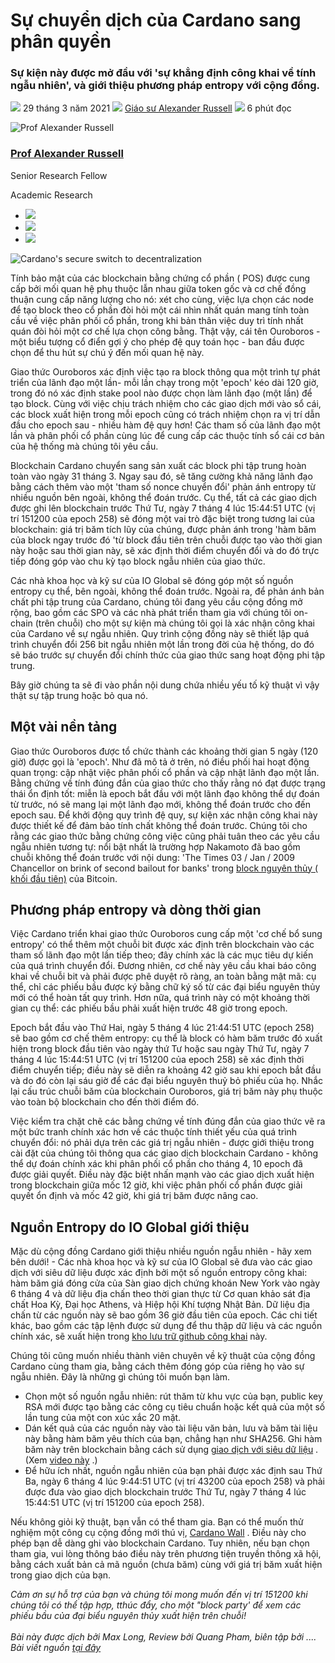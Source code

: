 # Sự chuyển dịch của Cardano sang phân quyền

### **Sự kiện này được mở đầu với 'sự khẳng định công khai về tính ngẫu nhiên', và giới thiệu phương pháp entropy với cộng đồng.**

![](img/2021-03-29-the-secure-transition-to-decentralization.002.png) 29 tháng 3 năm 2021 ![](img/2021-03-29-the-secure-transition-to-decentralization.002.png) [Giáo sư Alexander Russell](tmp//en/blog/authors/alexander-russell/page-1/) ![](img/2021-03-29-the-secure-transition-to-decentralization.003.png) 6 phút đọc

![Prof Alexander Russell](img/2021-03-29-the-secure-transition-to-decentralization.004.png)[](tmp//en/blog/authors/alexander-russell/page-1/)

### [**Prof Alexander Russell**](tmp//en/blog/authors/alexander-russell/page-1/)

Senior Research Fellow

Academic Research

- ![](img/2021-03-29-the-secure-transition-to-decentralization.005.png)[](mailto:alexander.russell@iohk.io "Email")
- ![](img/2021-03-29-the-secure-transition-to-decentralization.006.png)[](tmp///www.youtube.com/watch?v=KkcAic12dvc "YouTube")
- ![](img/2021-03-29-the-secure-transition-to-decentralization.007.png)[](https://github.com/russella "GitHub")

![Cardano's secure switch to decentralization](img/2021-03-29-the-secure-transition-to-decentralization.008.jpeg)

Tính bảo mật của các blockchain bằng chứng cổ phần ( POS) được cung cấp bởi mối quan hệ phụ thuộc lẫn nhau giữa token gốc và cơ chế đồng thuận cung cấp năng lượng cho nó: xét cho cùng, việc lựa chọn các node để tạo block theo cổ phần đòi hỏi một cái nhìn nhất quán mang tính toàn cầu về việc phân phối cổ phần, trong khi bản thân việc duy trì tính nhất quán đòi hỏi một cơ chế lựa chọn công bằng. Thật vậy, cái tên Ouroboros - một biểu tượng cổ điển gợi ý cho phép đệ quy toán học - ban đầu được chọn để thu hút sự chú ý đến mối quan hệ này.

Giao thức Ouroboros xác định việc tạo ra block thông qua một trình tự phát triển của lãnh đạo một lần- mỗi lần chạy trong một 'epoch' kéo dài 120 giờ, trong đó nó xác định stake pool nào được chọn làm lãnh đạo (một lần) để tạo block. Cùng với việc chịu trách nhiệm cho các giao dịch mới vào sổ cái, các block xuất hiện trong mỗi epoch cũng có trách nhiệm chọn ra vị trí dẫn đầu cho epoch sau - nhiều hàm đệ quy hơn! Các tham số của lãnh đạo một lần và phân phối cổ phần cùng lúc để cung cấp các thuộc tính sổ cái cơ bản của hệ thống mà chúng tôi yêu cầu.

Blockchain Cardano chuyển sang sản xuất các block phi tập trung hoàn toàn vào ngày 31 tháng 3. Ngay sau đó, sẽ tăng cường khả năng lãnh đạo bằng cách thêm vào một 'tham số nonce chuyển đổi' phản ánh entropy từ nhiều nguồn bên ngoài, không thể đoán trước. Cụ thể, tất cả các giao dịch được ghi lên blockchain trước Thứ Tư, ngày 7 tháng 4 lúc 15:44:51 UTC (vị trí 151200 của epoch 258) sẽ đóng một vai trò đặc biệt trong tương lai của blockchain: giá trị băm tích lũy của chúng, được phản ánh trong 'hàm băm của block ngay trước đó 'từ block đầu tiên trên chuỗi được tạo vào thời gian này hoặc sau thời gian này, sẽ xác định thời điểm chuyển đổi và do đó trực tiếp đóng góp vào chu kỳ tạo block ngẫu nhiên của giao thức.

Các nhà khoa học và kỹ sư của IO Global sẽ đóng góp một số nguồn entropy cụ thể, bên ngoài, không thể đoán trước. Ngoài ra, để phản ánh bản chất phi tập trung của Cardano, chúng tôi đang yêu cầu cộng đồng mở rộng, bao gồm các SPO và các nhà phát triển tham gia với chúng tôi on-chain (trên chuỗi) cho một sự kiện mà chúng tôi gọi là xác nhận công khai của Cardano về sự ngẫu nhiên. Quy trình cộng đồng này sẽ thiết lập quá trình chuyển đổi 256 bit ngẫu nhiên một lần trong đời của hệ thống, do đó sẽ báo trước sự chuyển đổi chính thức của giao thức sang hoạt động phi tập trung.

Bây giờ chúng ta sẽ đi vào phần nội dung chứa nhiều yếu tố kỹ thuật vì vậy thật sự tập trung hoặc bỏ qua nó.

## **Một vài nền tảng** 

Giao thức Ouroboros được tổ chức thành các khoảng thời gian 5 ngày (120 giờ) được gọi là 'epoch'. Như đã mô tả ở trên, nó điều phối hai hoạt động quan trọng: cập nhật việc phân phối cổ phần và cập nhật lãnh đạo một lần. Bằng chứng về tính đúng đắn của giao thức cho thấy rằng nó đạt được trạng thái ổn định tốt: miễn là epoch bắt đầu với một lãnh đạo không thể dự đoán từ trước, nó sẽ mang lại một lãnh đạo mới, không thể đoán trước cho đến epoch sau. Để khởi động quy trình đệ quy, sự kiện xác nhận công khai này được thiết kế để đảm bảo tính chất không thể đoán trước. Chúng tôi cho rằng các giao thức bằng chứng công việc cũng phải tuân theo các yêu cầu ngẫu nhiên tương tự: nổi bật nhất là trường hợp Nakamoto đã bao gồm chuỗi không thể đoán trước với nội dung: 'The Times 03 / Jan / 2009 Chancellor on brink of second bailout for banks' trong [block nguyên thủy ( khối đầu tiên)](https://en.bitcoin.it/wiki/Genesis_block#:~:text=Timestamp,days%20after%20the%20genesis%20block.) của Bitcoin.

## **Phương pháp entropy và dòng thời gian** 

Việc Cardano triển khai giao thức Ouroboros cung cấp một 'cơ chế bổ sung entropy' có thể thêm một chuỗi bit được xác định trên blockchain vào các tham số lãnh đạo một lần tiếp theo; đây chính xác là các mục tiêu dự kiến của quá trình chuyển đổi. Đương nhiên, cơ chế này yêu cầu khai báo công khai về chuỗi bit và phải được phê duyệt rõ ràng, an toàn bằng mật mã: cụ thể, chỉ các phiếu bầu được ký bằng chữ ký số từ các đại biểu nguyên thủy mới có thể hoàn tất quy trình. Hơn nữa, quá trình này có một khoảng thời gian cụ thể: các phiếu bầu phải xuất hiện trước 48 giờ trong epoch.

Epoch bắt đầu vào Thứ Hai, ngày 5 tháng 4 lúc 21:44:51 UTC (epoch 258) sẽ bao gồm cơ chế thêm entropy: cụ thể là block có hàm băm trước đó xuất hiện trong block đầu tiên vào ngày thứ Tư hoặc sau ngày Thứ Tư, ngày 7 tháng 4 lúc 15:44:51 UTC (vị trí 151200 của epoch 258) sẽ xác định thời điểm chuyển tiếp; điều này sẽ diễn ra khoảng 42 giờ sau khi epoch bắt đầu và do đó còn lại sáu giờ để các đại biểu nguyên thuỷ bỏ phiếu của họ. Nhắc lại cấu trúc chuỗi băm của blockchain Ouroboros, giá trị băm này phụ thuộc vào toàn bộ blockchain cho đến thời điểm đó.

Việc kiểm tra chặt chẽ các bằng chứng về tính đúng đắn của giao thức vẽ ra một bức tranh chính xác hơn về các thuộc tính thiết yếu của quá trình chuyển đổi: nó phải dựa trên các giá trị ngẫu nhiên - được giới thiệu trong cài đặt của chúng tôi thông qua các giao dịch blockchain Cardano - không thể dự đoán chính xác khi phân phối cổ phần cho tháng 4, 10 epoch đã được giải quyết. Điều này đặc biệt nhấn mạnh vào các giao dịch xuất hiện trong blockchain giữa mốc 12 giờ, khi việc phân phối cổ phần được giải quyết ổn định và mốc 42 giờ, khi giá trị băm được nâng cao.

## **Nguồn Entropy do IO Global giới thiệu**

Mặc dù cộng đồng Cardano giới thiệu nhiều nguồn ngẫu nhiên - hãy xem bên dưới! - Các nhà khoa học và kỹ sư của IO Global sẽ đưa vào các giao dịch với siêu dữ liệu được xác định bởi một số nguồn entropy công khai: hàm băm giá đóng cửa của Sàn giao dịch chứng khoán New York vào ngày 6 tháng 4 và dữ liệu địa chấn theo thời gian thực từ Cơ quan khảo sát địa chất Hoa Kỳ, Đại học Athens, và Hiệp hội Khí tượng Nhật Bản. Dữ liệu địa chấn từ các nguồn này sẽ bao gồm 36 giờ đầu tiên của epoch. Các chi tiết khác, bao gồm các tập lệnh được sử dụng để thu thập dữ liệu và các nguồn chính xác, sẽ xuất hiện trong [kho lưu trữ github công khai](https://github.com/input-output-hk/cardano-entropy) này.

Chúng tôi cũng muốn nhiều thành viên chuyên về kỹ thuật của cộng đồng Cardano cùng tham gia, bằng cách thêm đóng góp của riêng họ vào sự ngẫu nhiên. Đây là những gì chúng tôi muốn bạn làm.

- Chọn một số nguồn ngẫu nhiên: rút thăm từ khu vực của bạn, public key RSA mới được tạo bằng các công cụ tiêu chuẩn hoặc kết quả của một số lần tung của một con xúc xắc 20 mặt.
- Dán kết quả của các nguồn này vào tài liệu văn bản, lưu và băm tài liệu này bằng hàm băm yêu thích của bạn, chẳng hạn như SHA256. Ghi hàm băm này trên blockchain bằng cách sử dụng [giao dịch với siêu dữ liệu](https://github.com/input-output-hk/cardano-node/blob/master/doc/reference/tx-metadata.md) . (Xem [video này](https://www.youtube.com/watch?v=fxNx4W1_gro&list=PLnPTB0CuBOBxjtuyI7sseODnMffpVHS2v&index=3&t=3s) .)
- Để hữu ích nhất, nguồn ngẫu nhiên của bạn phải được xác định sau Thứ Ba, ngày 6 tháng 4 lúc 9:44:51 UTC (vị trí 43200 của epoch 258) và phải được đưa vào giao dịch blockchain trước Thứ Tư, ngày 7 tháng 4 lúc 15:44:51 UTC (vị trí 151200 của epoch 258).

Nếu không giỏi kỹ thuật, bạn vẫn có thể tham gia. Bạn có thể muốn thử nghiệm một công cụ cộng đồng mới thú vị, [Cardano Wall](https://cardanowall.com/en/) . Điều này cho phép bạn dễ dàng ghi vào blockchain Cardano. Tuy nhiên, nếu bạn chọn tham gia, vui lòng thông báo điều này trên phương tiện truyền thông xã hội, bằng cách xuất bản cả mã nguồn (chưa băm) cùng với giá trị băm xuất hiện trong giao dịch của bạn.

*Cảm ơn sự hỗ trợ của bạn và chúng tôi mong muốn đến vị trí 151200 khi chúng tôi có thể tập hợp, tthúc đẩy, cho một "block party' để xem các phiếu bầu của đại biểu nguyên thủy xuất hiện trên chuỗi!<br><br>Bài này được dịch bởi Max Long, Review bởi Quang Pham, biên tập bởi .... Bài viết nguồn [tại đây](https://iohk.io/en/blog/posts/2021/03/29/the-secure-transition-to-decentralization/)*
